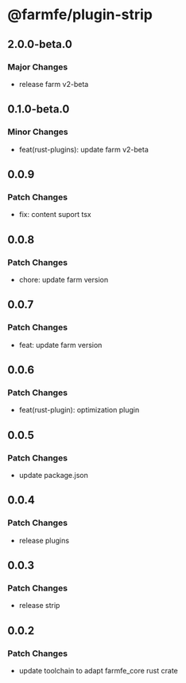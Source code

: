 # @farmfe/plugin-strip

## 2.0.0-beta.0

### Major Changes

- release farm v2-beta

## 0.1.0-beta.0

### Minor Changes

- feat(rust-plugins): update farm v2-beta

## 0.0.9

### Patch Changes

- fix: content suport tsx

## 0.0.8

### Patch Changes

- chore: update farm version

## 0.0.7

### Patch Changes

- feat: update farm version

## 0.0.6

### Patch Changes

- feat(rust-plugin): optimization plugin

## 0.0.5

### Patch Changes

- update package.json

## 0.0.4

### Patch Changes

- release plugins

## 0.0.3

### Patch Changes

- release strip

## 0.0.2

### Patch Changes

- update toolchain to adapt farmfe_core rust crate
